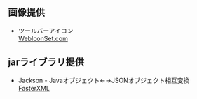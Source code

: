 ## 画像提供

- ツールバーアイコン  
  [WebIconSet.com](http://www.webiconset.com/)

## jarライブラリ提供

- Jackson - Javaオブジェクト←→JSONオブジェクト相互変換  
  [FasterXML](https://github.com/FasterXML/jackson-core/wiki)
